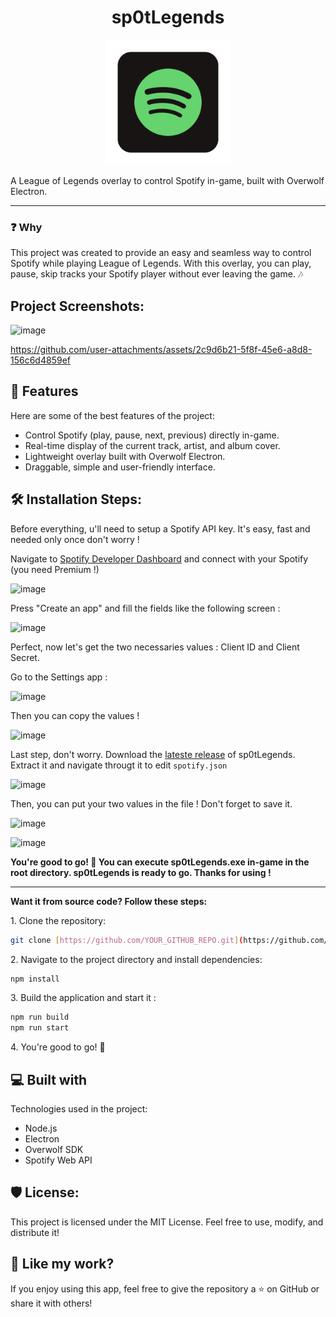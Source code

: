 <h1 align="center" id="title">sp0tLegends</h1>

<p align="center"><img src="https://github.com/0adri3n/sp0tLegends/blob/master/src/renderer/img/icon.png" alt="project-image" width="200"></p>

<p id="description">A League of Legends overlay to control Spotify in-game, built with Overwolf Electron.</p>

---

<h3>❓ Why </h3>

This project was created to provide an easy and seamless way to control Spotify while playing League of Legends. With this overlay, you can play, pause, skip tracks your Spotify player without ever leaving the game. 🎶

<h2>Project Screenshots:</h2>

![image](https://github.com/user-attachments/assets/27d96c87-45b0-4fde-9f2b-d614e12b58a5)



https://github.com/user-attachments/assets/2c9d6b21-5f8f-45e6-a8d8-156c6d4859ef



<h2>🧐 Features</h2>

Here are some of the best features of the project:

*   Control Spotify (play, pause, next, previous) directly in-game.
*   Real-time display of the current track, artist, and album cover.
*   Lightweight overlay built with Overwolf Electron.
*   Draggable, simple and user-friendly interface.

<h2>🛠️ Installation Steps:</h2>

<p></p>

<p>Before everything, u'll need to setup a Spotify API key. It's easy, fast and needed only once don't worry !</p>

<p>Navigate to <a href="https://developer.spotify.com/dashboard">Spotify Developer Dashboard</a> and connect with your Spotify (you need Premium !)</p>

![image](https://github.com/user-attachments/assets/ae015465-2b49-4612-bffe-0e24e9a8aa00)

<p> Press "Create an app" and fill the fields like the following screen :</p>

![image](https://github.com/user-attachments/assets/b0092d45-bb9d-4973-8081-9fb3a8daca3b)

<p>Perfect, now let's get the two necessaries values : Client ID and Client Secret.</p>
<p>Go to the Settings app :</p>

![image](https://github.com/user-attachments/assets/31d7b9ab-11bb-4f9c-ba0c-b4011d008946)

<p>Then you can copy the values !</p>

![image](https://github.com/user-attachments/assets/d745b376-8d4d-4601-b415-2137c09215db)

Last step, don't worry. Download the <a href="https://github.com/0adri3n/sp0tLegends/releases">lateste release</a> of sp0tLegends. Extract it and navigate througt it to edit ```spotify.json```

![image](https://github.com/user-attachments/assets/6071097a-9280-42b4-865d-dac5552af672)

<p>Then, you can put your two values in the file ! Don't forget to save it.</p>

![image](https://github.com/user-attachments/assets/6fc0a67c-4904-4ddd-b9ff-8a43155624ae)

![image](https://github.com/user-attachments/assets/94ef6cd1-780e-4ee3-b83f-f4971f0d1100)

<p><b>You're good to go! 🎉 You can execute sp0tLegends.exe in-game in the root directory. sp0tLegends is ready to go. Thanks for using !</b></p>

---

<p><b>Want it from source code? Follow these steps:</b></p>

<p>1. Clone the repository:</p>

```bash
git clone [https://github.com/YOUR_GITHUB_REPO.git](https://github.com/0adri3n/sp0tLegends.git)
```

<p>2. Navigate to the project directory and install dependencies:</p>

```bash
npm install
```

<p>3. Build the application and start it :</p>

```bash
npm run build
npm run start
```

<p>4. You're good to go! 🎉</p>


<h2>💻 Built with</h2>

Technologies used in the project:

*   Node.js
*   Electron
*   Overwolf SDK
*   Spotify Web API

<h2>🛡️ License:</h2>

This project is licensed under the MIT License. Feel free to use, modify, and distribute it!

<h2>💖 Like my work?</h2>

If you enjoy using this app, feel free to give the repository a ⭐ on GitHub or share it with others!
